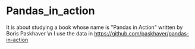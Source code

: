 # Pandas_in_action 
It is about studying a book whose name is "Pandas in Action" written by Boris Paskhaver \n
I use the data in https://github.com/paskhaver/pandas-in-action
